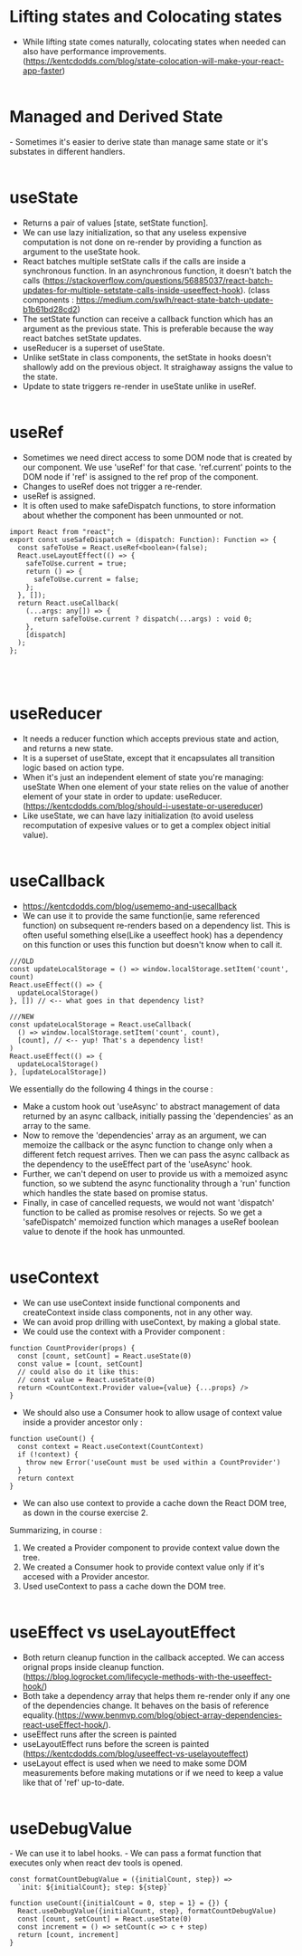 <h1>Lifting states and Colocating states</h1>

- While lifting state comes naturally, colocating states when needed can also have performance improvements.(https://kentcdodds.com/blog/state-colocation-will-make-your-react-app-faster)
<br/><br/>
 <h1>Managed and Derived State</h1>
- Sometimes it's easier to derive state than manage same state or it's substates in different handlers.
<br/><br/>
<h1>useState</h1>

- Returns a pair of values [state, setState function].
- We can use lazy initialization, so that any useless expensive computation is not done on re-render by providing a function as argument to the useState hook.
- React batches multiple setState calls if the calls are inside a synchronous function. In an asynchronous function, it doesn't batch the calls (https://stackoverflow.com/questions/56885037/react-batch-updates-for-multiple-setstate-calls-inside-useeffect-hook).
  (class components : https://medium.com/swlh/react-state-batch-update-b1b61bd28cd2)
- The setState function can receive a callback function which has an argument as the previous state. This is preferable because the way react batches setState updates.
- useReducer is a superset of useState.
- Unlike setState in class components, the setState in hooks doesn't shallowly add on the previous object. It straighaway assigns the value to the state.
- Update to state triggers re-render in useState unlike in useRef.
<br/><br/>
<h1>useRef</h1>

- Sometimes we need direct access to some DOM node that is created by our component. We use 'useRef' for that case. 'ref.current' points to the DOM node if 'ref' is assigned to the ref prop of the component.
- Changes to useRef does not trigger a re-render.
- useRef is assigned.
- It is often used to make safeDispatch functions, to store information about whether the component has been unmounted or not.

```
import React from "react";
export const useSafeDispatch = (dispatch: Function): Function => {
  const safeToUse = React.useRef<boolean>(false);
  React.useLayoutEffect(() => {
    safeToUse.current = true;
    return () => {
      safeToUse.current = false;
    };
  }, []);
  return React.useCallback(
    (...args: any[]) => {
      return safeToUse.current ? dispatch(...args) : void 0;
    },
    [dispatch]
  );
};

```

<br/><br/>

<h1>useReducer</h1>

- It needs a reducer function which accepts previous state and action, and returns a new state.
- It is a superset of useState, except that it encapsulates all transition logic based on action type.
- When it's just an independent element of state you're managing: useState
  When one element of your state relies on the value of another element of your state in order to update: useReducer. (https://kentcdodds.com/blog/should-i-usestate-or-usereducer)
- Like useState, we can have lazy initialization (to avoid useless recomputation of expesive values or to get a complex object initial value).
<br/><br/>
<h1>useCallback</h1>

- https://kentcdodds.com/blog/usememo-and-usecallback
- We can use it to provide the same function(ie, same referenced function) on subsequent re-renders based on a dependency list. This is often useful something else(Like a useeffect hook) has a dependency on this function or uses this function but doesn't know when to call it.

```
///OLD
const updateLocalStorage = () => window.localStorage.setItem('count', count)
React.useEffect(() => {
  updateLocalStorage()
}, []) // <-- what goes in that dependency list?

///NEW
const updateLocalStorage = React.useCallback(
  () => window.localStorage.setItem('count', count),
  [count], // <-- yup! That's a dependency list!
)
React.useEffect(() => {
  updateLocalStorage()
}, [updateLocalStorage])

```

We essentially do the following 4 things in the course :

- Make a custom hook out 'useAsync' to abstract management of data returned by an async callback, initially passing the 'dependencies' as an array to the same.
- Now to remove the 'dependencies' array as an argument, we can memoize the callback or the async function to change only when a different fetch request arrives. Then we can pass the async callback as the dependency to the useEffect part of the 'useAsync' hook.
- Further, we can't depend on user to provide us with a memoized async function, so we subtend the async functionality through a 'run' function which handles the state based on promise status.
- Finally, in case of cancelled requests, we would not want 'dispatch' function to be called as promise resolves or rejects. So we get a 'safeDispatch' memoized function which manages a useRef boolean value to denote if the hook has unmounted.
<br/><br/>
<h1>useContext</h1>

- We can use useContext inside functional components and createContext inside class components, not in any other way.
- We can avoid prop drilling with useContext, by making a global state.
- We could use the context with a Provider component :

```
function CountProvider(props) {
  const [count, setCount] = React.useState(0)
  const value = [count, setCount]
  // could also do it like this:
  // const value = React.useState(0)
  return <CountContext.Provider value={value} {...props} />
}

```

- We should also use a Consumer hook to allow usage of context value inside a provider ancestor only :

```
function useCount() {
  const context = React.useContext(CountContext)
  if (!context) {
    throw new Error('useCount must be used within a CountProvider')
  }
  return context
}
```

- We can also use context to provide a cache down the React DOM tree, as down in the course exercise 2.

Summarizing, in course :

1. We created a Provider component to provide context value down the tree.
2. We created a Consumer hook to provide context value only if it's accesed with a Provider ancestor.
3. Used useContext to pass a cache down the DOM tree.
<br/><br/>
<h1>useEffect vs useLayoutEffect</h1>

- Both return cleanup function in the callback accepted. We can access orignal props inside cleanup function. (https://blog.logrocket.com/lifecycle-methods-with-the-useeffect-hook/)
- Both take a dependency array that helps them re-render only if any one of the dependencies change. It behaves on the basis of reference equality.(https://www.benmvp.com/blog/object-array-dependencies-react-useEffect-hook/).
- useEffect runs after the screen is painted
- useLayoutEffect runs before the screen is painted
  (https://kentcdodds.com/blog/useeffect-vs-uselayouteffect)
- useLayout effect is used when we need to make some DOM measurements before making mutations or if we need to keep a value like that of 'ref' up-to-date.
<br/><br/>
<h1>useDebugValue</h1>
- We can use it to label hooks.
- We can pass a format function that executes only when react dev tools is opened.

```
const formatCountDebugValue = ({initialCount, step}) =>
  `init: ${initialCount}; step: ${step}`

function useCount({initialCount = 0, step = 1} = {}) {
  React.useDebugValue({initialCount, step}, formatCountDebugValue)
  const [count, setCount] = React.useState(0)
  const increment = () => setCount(c => c + step)
  return [count, increment]
}
```
